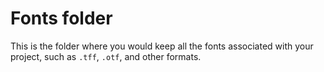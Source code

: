 # Fonts folder

This is the folder where you would keep all the fonts associated with your project, such as `.tff`, `.otf`, and other formats.

<!-- Lato and Philosopher fonts are from Google, while Industry fonts is from Adobe. -->

